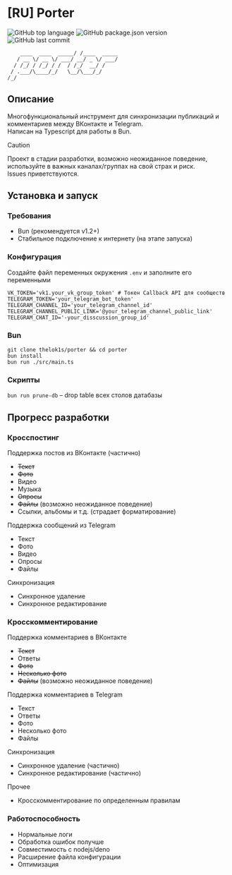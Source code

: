 # [RU] Porter
![GitHub top language](https://img.shields.io/github/languages/top/thelok1s/porter)
![GitHub package.json version](https://img.shields.io/github/package-json/v/thelok1s/porter)
![GitHub last commit](https://img.shields.io/github/last-commit/thelok1s/porter)
```
    ____  ____  _____/ /____  _____
   / __ \/ __ \/ ___/ __/ _ \/ ___/
  / /_/ / /_/ / /  / /_/  __/ /    
 / .___/\____/_/   \__/\___/_/     
/_/
```
## Описание
Многофункциональный инструмент для синхронизации публикаций и комментариев между ВКонтакте и Telegram.  
Написан на Typescript для работы в Bun.

> [!CAUTION]
> Проект в стадии разработки, возможно неожиданное поведение, используйте в важных каналах/группах на свой страх и риск.  
> Issues приветствуются.

## Установка и запуск
### Требования
* Bun (рекомендуется v1.2+)
* Стабильное подключение к интернету (на этапе запуска)
### Конфигурация
Создайте файл переменных окружения `.env` и заполните его переменными
```dotenv
VK_TOKEN='vk1.your_vk_group_token' # Токен Callback API для сообществ
TELEGRAM_TOKEN='your_telegram_bot_token'
TELEGRAM_CHANNEL_ID='your_telegram_channel_id'
TELEGRAM_CHANNEL_PUBLIC_LINK='@your_telegram_channel_public_link'
TELEGRAM_CHAT_ID='-your_disscussion_group_id'
```

### Bun
`git clone thelok1s/porter && cd porter`  
`bun install`  
`bun run ./src/main.ts`

### Скрипты
`bun run prune-db` – drop table всех столов датабазы

## Прогресс разработки
### Кросспостинг
Поддержка постов из ВКонтакте (частично)
* ~~Текст~~
* ~~Фото~~
* Видео
* Музыка
* ~~Опросы~~
* ~~Файлы~~ (возможно неожиданное поведение)
* Ссылки, альбомы и т.д. (страдает форматирование)

Поддержка сообщений из Telegram  
* Текст
* Фото
* Видео
* Опросы
* Файлы

Синхронизация 
* Синхронное удаление
* Синхронное редактирование

### Кросскомментирование
Поддержка комментариев в ВКонтакте  
* ~~Текст~~
* Ответы 
* ~~Фото~~
* ~~Несколько фото~~
* ~~Файлы~~ (возможно неожиданное поведение)

Поддержка комментариев в Telegram  
* Текст
* Ответы 
* Фото
* Несколько фото
* Файлы

Синхронизация
* Синхронное удаление (частично)
* Синхронное редактирование (частично)

Прочее
* Кросскомментирование по определенным правилам

### Работоспособность
* Нормальные логи
* Обработка ошибок получше
* Совместимость с nodejs/deno
* Расширение файла конфигурации
* Оптимизация